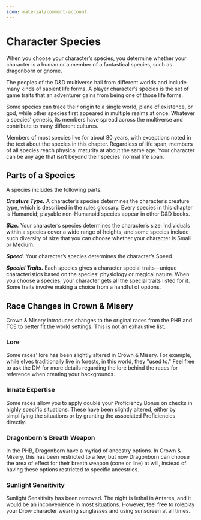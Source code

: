 ```yaml
---
icon: material/comment-account
---
```


# Character Species

When you choose your character’s species, you determine whether your character is a human or a member of a fantastical species, such as dragonborn or gnome.

The peoples of the D&D multiverse hail from different worlds and include many kinds of sapient life forms. A player character’s species is the set of game traits that an adventurer gains from being one of those life forms.

Some species can trace their origin to a single world, plane of existence, or god, while other species first appeared in multiple realms at once. Whatever a species’ genesis, its members have spread across the multiverse and contribute to many different cultures.

Members of most species live for about 80 years, with exceptions noted in the text about the species in this chapter. Regardless of life span, members of all species reach physical maturity at about the same age. Your character can be any age that isn’t beyond their species’ normal life span.

## Parts of a Species

A species includes the following parts.

***Creature Type.*** A character’s species determines the character’s creature type, which is described in the rules glossary. Every species in this chapter is Humanoid; playable non-Humanoid species appear in other D&D books.

***Size.*** Your character’s species determines the character’s size. Individuals within a species cover a wide range of heights, and some species include such diversity of size that you can choose whether your character is Small or Medium.

***Speed.*** Your character’s species determines the character’s Speed.

***Special Traits.*** Each species gives a character special traits—unique characteristics based on the species’ physiology or magical nature. When you choose a species, your character gets all the special traits listed for it. Some traits involve making a choice from a handful of options.

## Race Changes in Crown & Misery

Crown & Misery introduces changes to the original races from the PHB and TCE to better fit the world settings. This is not an exhaustive list.

### Lore

Some races' lore has been slightly altered in Crown & Misery. For example, while elves traditionally live in forests, in this world, they "used to." Feel free to ask the DM for more details regarding the lore behind the races for reference when creating your backgrounds.

### Innate Expertise

Some races allow you to apply double your Proficiency Bonus on checks in highly specific situations. These have been slightly altered, either by simplifying the situations or by granting the associated Proficiencies directly.

### Dragonborn's Breath Weapon

In the PHB, Dragonborn have a myriad of ancestry options. In Crown & Misery, this has been restricted to a few, but now Dragonborn can choose the area of effect for their breath weapon (cone or line) at will, instead of having these options restricted to specific ancestries.

### Sunlight Sensitivity

Sunlight Sensitivity has been removed. The night is lethal in Antares, and it would be an inconvenience in most situations. However, feel free to roleplay your Drow character wearing sunglasses and using sunscreen at all times.
